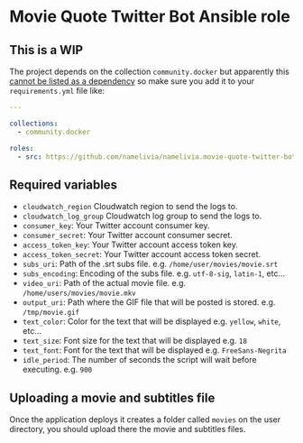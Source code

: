 # Movie Quote Twitter Bot Ansible role

## This is a WIP

The project depends on the collection `community.docker` but apparently this [cannot be listed as a dependency](https://github.com/ansible/ansible/issues/62847) so make sure you add it to your `requirements.yml` file like:

```yml
---

collections:
  - community.docker

roles:
  - src: https://github.com/namelivia/namelivia.movie-quote-twitter-bot
```

## Required variables

 - `cloudwatch_region` Cloudwatch region to send the logs to.
 - `cloudwatch_log_group` Cloudwatch log group to send the logs to.
 - `consumer_key`: Your Twitter account consumer key.
 - `consumer_secret`: Your Twitter account consumer secret.
 - `access_token_key`: Your Twitter account access token key.
 - `access_token_secret`: Your Twitter account access token secret.
 - `subs_uri`: Path of the .srt subs file. e.g. `/home/user/movies/movie.srt`
 - `subs_encoding`: Encoding of the subs file. e.g. `utf-8-sig`, `latin-1`, etc... 
 - `video_uri`: Path of the actual movie file. e.g. `/home/users/movies/movie.mkv`
 - `output_uri`: Path where the GIF file that will be posted is stored. e.g. `/tmp/movie.gif`
 - `text_color`: Color for the text that will be displayed e.g. `yellow`, `white`, etc...
 - `text_size`: Font size for the text that will be displayed e.g. `18`
 - `text_font`: Font for the text that will be displayed e.g. `FreeSans-Negrita`
 - `idle_period`: The number of seconds the script will wait before executing. e.g. `900`

 ## Uploading a movie and subtitles file
 
 Once the application deploys it creates a folder called `movies` on the user directory, you should upload there the movie and subtitles files.
